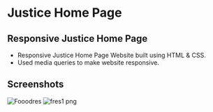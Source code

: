# Justice Home Page

## Responsive Justice Home Page
 - Responsive Justice Home Page  Website built using HTML & CSS.
 - Used media queries to make website responsive. 
 
 ## Screenshots

![Fooodres](https://user-images.githubusercontent.com/110158807/183226313-0c395143-c54c-4d9b-84ae-082aef1dad56.png)  ![fres1 png](https://user-images.githubusercontent.com/110158807/183226329-87471fdb-2400-4778-974b-a9b1edc99f7c.png)
